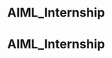 
# AIML_Internship
<!-- this my new project begins -->
<!-- again changed here -->

# AIML_Internship 

